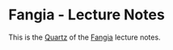 # Fangia - Lecture Notes
This is the [Quartz](https://quartz.jzhao.xyz/) of the [Fangia](https://nucleargandhi.github.io/quartz-fangia/) lecture notes.